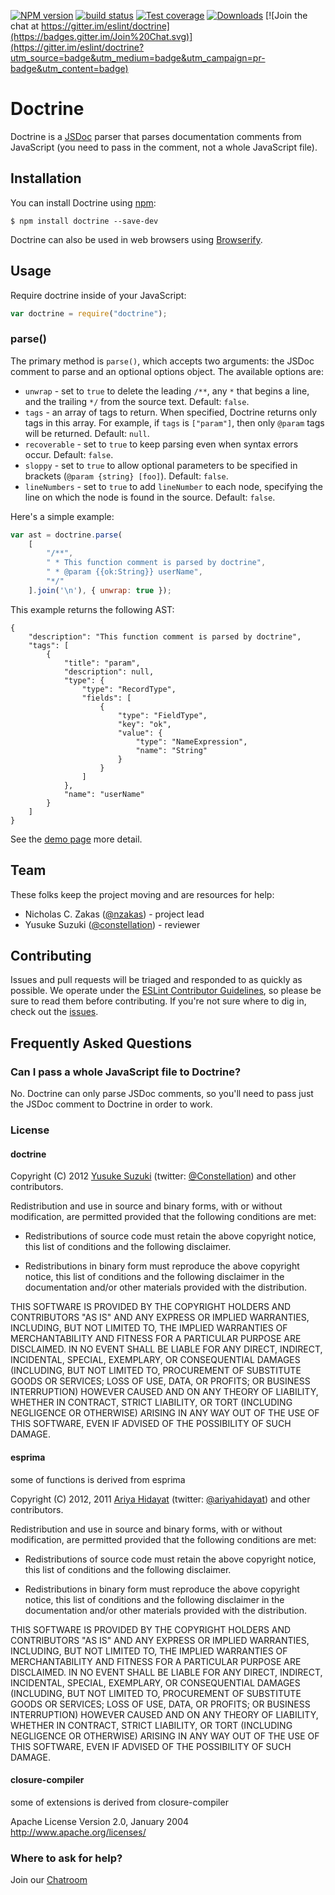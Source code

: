 [![NPM version][npm-image]][npm-url]
[![build status][travis-image]][travis-url]
[![Test coverage][coveralls-image]][coveralls-url]
[![Downloads][downloads-image]][downloads-url]
[![Join the chat at https://gitter.im/eslint/doctrine](https://badges.gitter.im/Join%20Chat.svg)](https://gitter.im/eslint/doctrine?utm_source=badge&utm_medium=badge&utm_campaign=pr-badge&utm_content=badge)

# Doctrine

Doctrine is a [JSDoc](http://usejsdoc.org) parser that parses documentation comments from JavaScript (you need to pass in the comment, not a whole JavaScript file).

## Installation

You can install Doctrine using [npm](https://npmjs.com):

```
$ npm install doctrine --save-dev
```

Doctrine can also be used in web browsers using [Browserify](http://browserify.org).

## Usage

Require doctrine inside of your JavaScript:

```js
var doctrine = require("doctrine");
```

### parse()

The primary method is `parse()`, which accepts two arguments: the JSDoc comment to parse and an optional options object. The available options are:

* `unwrap` - set to `true` to delete the leading `/**`, any `*` that begins a line, and the trailing `*/` from the source text. Default: `false`.
* `tags` - an array of tags to return. When specified, Doctrine returns only tags in this array. For example, if `tags` is `["param"]`, then only `@param` tags will be returned. Default: `null`.
* `recoverable` - set to `true` to keep parsing even when syntax errors occur. Default: `false`.
* `sloppy` - set to `true` to allow optional parameters to be specified in brackets (`@param {string} [foo]`). Default: `false`.
* `lineNumbers` - set to `true` to add `lineNumber` to each node, specifying the line on which the node is found in the source. Default: `false`.

Here's a simple example:

```js
var ast = doctrine.parse(
    [
        "/**",
        " * This function comment is parsed by doctrine",
        " * @param {{ok:String}} userName",
        "*/"
    ].join('\n'), { unwrap: true });
```

This example returns the following AST:

    {
        "description": "This function comment is parsed by doctrine",
        "tags": [
            {
                "title": "param",
                "description": null,
                "type": {
                    "type": "RecordType",
                    "fields": [
                        {
                            "type": "FieldType",
                            "key": "ok",
                            "value": {
                                "type": "NameExpression",
                                "name": "String"
                            }
                        }
                    ]
                },
                "name": "userName"
            }
        ]
    }

See the [demo page](http://eslint.org/doctrine/demo/) more detail.

## Team

These folks keep the project moving and are resources for help:

* Nicholas C. Zakas ([@nzakas](https://github.com/nzakas)) - project lead
* Yusuke Suzuki ([@constellation](https://github.com/constellation)) - reviewer

## Contributing

Issues and pull requests will be triaged and responded to as quickly as possible. We operate under the [ESLint Contributor Guidelines](http://eslint.org/docs/developer-guide/contributing), so please be sure to read them before contributing. If you're not sure where to dig in, check out the [issues](https://github.com/eslint/doctrine/issues).

## Frequently Asked Questions

### Can I pass a whole JavaScript file to Doctrine?

No. Doctrine can only parse JSDoc comments, so you'll need to pass just the JSDoc comment to Doctrine in order to work.


### License

#### doctrine

Copyright (C) 2012 [Yusuke Suzuki](http://github.com/Constellation)
 (twitter: [@Constellation](http://twitter.com/Constellation)) and other contributors.

Redistribution and use in source and binary forms, with or without
modification, are permitted provided that the following conditions are met:

  * Redistributions of source code must retain the above copyright
    notice, this list of conditions and the following disclaimer.

  * Redistributions in binary form must reproduce the above copyright
    notice, this list of conditions and the following disclaimer in the
    documentation and/or other materials provided with the distribution.

THIS SOFTWARE IS PROVIDED BY THE COPYRIGHT HOLDERS AND CONTRIBUTORS "AS IS"
AND ANY EXPRESS OR IMPLIED WARRANTIES, INCLUDING, BUT NOT LIMITED TO, THE
IMPLIED WARRANTIES OF MERCHANTABILITY AND FITNESS FOR A PARTICULAR PURPOSE
ARE DISCLAIMED. IN NO EVENT SHALL <COPYRIGHT HOLDER> BE LIABLE FOR ANY
DIRECT, INDIRECT, INCIDENTAL, SPECIAL, EXEMPLARY, OR CONSEQUENTIAL DAMAGES
(INCLUDING, BUT NOT LIMITED TO, PROCUREMENT OF SUBSTITUTE GOODS OR SERVICES;
LOSS OF USE, DATA, OR PROFITS; OR BUSINESS INTERRUPTION) HOWEVER CAUSED AND
ON ANY THEORY OF LIABILITY, WHETHER IN CONTRACT, STRICT LIABILITY, OR TORT
(INCLUDING NEGLIGENCE OR OTHERWISE) ARISING IN ANY WAY OUT OF THE USE OF
THIS SOFTWARE, EVEN IF ADVISED OF THE POSSIBILITY OF SUCH DAMAGE.

#### esprima

some of functions is derived from esprima

Copyright (C) 2012, 2011 [Ariya Hidayat](http://ariya.ofilabs.com/about)
 (twitter: [@ariyahidayat](http://twitter.com/ariyahidayat)) and other contributors.

Redistribution and use in source and binary forms, with or without
modification, are permitted provided that the following conditions are met:

  * Redistributions of source code must retain the above copyright
    notice, this list of conditions and the following disclaimer.

  * Redistributions in binary form must reproduce the above copyright
    notice, this list of conditions and the following disclaimer in the
    documentation and/or other materials provided with the distribution.

THIS SOFTWARE IS PROVIDED BY THE COPYRIGHT HOLDERS AND CONTRIBUTORS "AS IS"
AND ANY EXPRESS OR IMPLIED WARRANTIES, INCLUDING, BUT NOT LIMITED TO, THE
IMPLIED WARRANTIES OF MERCHANTABILITY AND FITNESS FOR A PARTICULAR PURPOSE
ARE DISCLAIMED. IN NO EVENT SHALL <COPYRIGHT HOLDER> BE LIABLE FOR ANY
DIRECT, INDIRECT, INCIDENTAL, SPECIAL, EXEMPLARY, OR CONSEQUENTIAL DAMAGES
(INCLUDING, BUT NOT LIMITED TO, PROCUREMENT OF SUBSTITUTE GOODS OR SERVICES;
LOSS OF USE, DATA, OR PROFITS; OR BUSINESS INTERRUPTION) HOWEVER CAUSED AND
ON ANY THEORY OF LIABILITY, WHETHER IN CONTRACT, STRICT LIABILITY, OR TORT
(INCLUDING NEGLIGENCE OR OTHERWISE) ARISING IN ANY WAY OUT OF THE USE OF
THIS SOFTWARE, EVEN IF ADVISED OF THE POSSIBILITY OF SUCH DAMAGE.


#### closure-compiler

some of extensions is derived from closure-compiler

Apache License
Version 2.0, January 2004
http://www.apache.org/licenses/


### Where to ask for help?

Join our [Chatroom](https://gitter.im/eslint/doctrine)

[npm-image]: https://img.shields.io/npm/v/doctrine.svg?style=flat-square
[npm-url]: https://www.npmjs.com/package/doctrine
[travis-image]: https://img.shields.io/travis/eslint/doctrine/master.svg?style=flat-square
[travis-url]: https://travis-ci.org/eslint/doctrine
[coveralls-image]: https://img.shields.io/coveralls/eslint/doctrine/master.svg?style=flat-square
[coveralls-url]: https://coveralls.io/r/eslint/doctrine?branch=master
[downloads-image]: http://img.shields.io/npm/dm/doctrine.svg?style=flat-square
[downloads-url]: https://www.npmjs.com/package/doctrine
